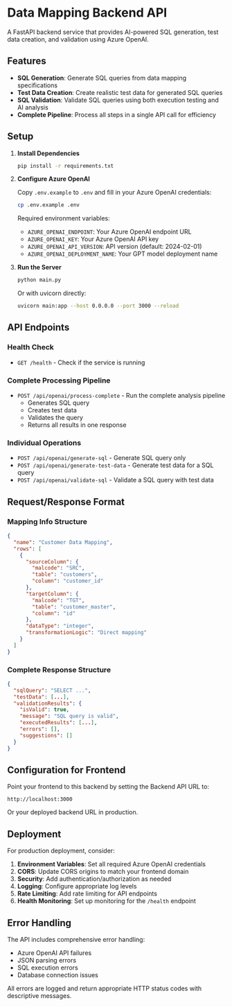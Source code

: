
# Data Mapping Backend API

A FastAPI backend service that provides AI-powered SQL generation, test data creation, and validation using Azure OpenAI.

## Features

- **SQL Generation**: Generate SQL queries from data mapping specifications
- **Test Data Creation**: Create realistic test data for generated SQL queries  
- **SQL Validation**: Validate SQL queries using both execution testing and AI analysis
- **Complete Pipeline**: Process all steps in a single API call for efficiency

## Setup

1. **Install Dependencies**
   ```bash
   pip install -r requirements.txt
   ```

2. **Configure Azure OpenAI**
   
   Copy `.env.example` to `.env` and fill in your Azure OpenAI credentials:
   ```bash
   cp .env.example .env
   ```
   
   Required environment variables:
   - `AZURE_OPENAI_ENDPOINT`: Your Azure OpenAI endpoint URL
   - `AZURE_OPENAI_KEY`: Your Azure OpenAI API key
   - `AZURE_OPENAI_API_VERSION`: API version (default: 2024-02-01)
   - `AZURE_OPENAI_DEPLOYMENT_NAME`: Your GPT model deployment name

3. **Run the Server**
   ```bash
   python main.py
   ```
   
   Or with uvicorn directly:
   ```bash
   uvicorn main:app --host 0.0.0.0 --port 3000 --reload
   ```

## API Endpoints

### Health Check
- `GET /health` - Check if the service is running

### Complete Processing Pipeline
- `POST /api/openai/process-complete` - Run the complete analysis pipeline
  - Generates SQL query
  - Creates test data
  - Validates the query
  - Returns all results in one response

### Individual Operations
- `POST /api/openai/generate-sql` - Generate SQL query only
- `POST /api/openai/generate-test-data` - Generate test data for a SQL query
- `POST /api/openai/validate-sql` - Validate a SQL query with test data

## Request/Response Format

### Mapping Info Structure
```json
{
  "name": "Customer Data Mapping",
  "rows": [
    {
      "sourceColumn": {
        "malcode": "SRC",
        "table": "customers",
        "column": "customer_id"
      },
      "targetColumn": {
        "malcode": "TGT", 
        "table": "customer_master",
        "column": "id"
      },
      "dataType": "integer",
      "transformationLogic": "Direct mapping"
    }
  ]
}
```

### Complete Response Structure
```json
{
  "sqlQuery": "SELECT ...",
  "testData": [...],
  "validationResults": {
    "isValid": true,
    "message": "SQL query is valid",
    "executedResults": [...],
    "errors": [],
    "suggestions": []
  }
}
```

## Configuration for Frontend

Point your frontend to this backend by setting the Backend API URL to:
```
http://localhost:3000
```

Or your deployed backend URL in production.

## Deployment

For production deployment, consider:

1. **Environment Variables**: Set all required Azure OpenAI credentials
2. **CORS**: Update CORS origins to match your frontend domain
3. **Security**: Add authentication/authorization as needed
4. **Logging**: Configure appropriate log levels
5. **Rate Limiting**: Add rate limiting for API endpoints
6. **Health Monitoring**: Set up monitoring for the `/health` endpoint

## Error Handling

The API includes comprehensive error handling:
- Azure OpenAI API failures
- JSON parsing errors
- SQL execution errors
- Database connection issues

All errors are logged and return appropriate HTTP status codes with descriptive messages.
